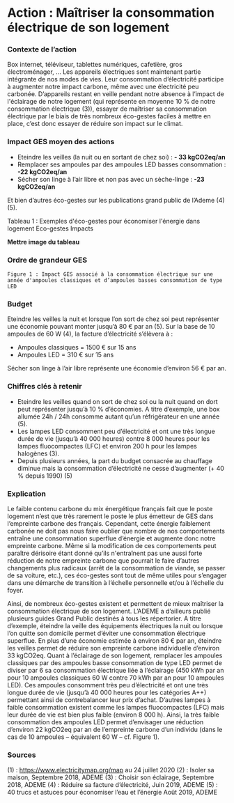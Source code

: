 # Action : Maîtriser la consommation électrique de son logement

### Contexte de l’action
Box internet, téléviseur, tablettes numériques, cafetière, gros électroménager, … Les appareils électriques sont maintenant partie intégrante de nos modes de vies. Leur consommation d’électricité participe à augmenter notre impact carbone, même avec une électricité peu carbonée. D’appareils restant en veille pendant notre absence à l’impact de l'éclairage de notre logement (qui représente en moyenne 10 % de notre consommation électrique (3)), essayer de maîtriser sa consommation électrique par le biais de très nombreux éco-gestes faciles à mettre en place, c’est donc essayer de réduire son impact sur le climat.

### Impact GES moyen des actions
- Eteindre les veilles (la nuit ou en sortant de chez soi) : **- 33 kgCO2eq/an**
- Remplacer ses ampoules par des ampoules LED basses consommation : **-22 kgCO2eq/an**
- Sécher son linge à l’air libre et non pas avec un sèche-linge : **-23 kgCO2eq/an**

Et bien d’autres éco-gestes sur les publications grand public de l’Ademe (4) (5).


Tableau 1 : Exemples d'éco-gestes pour économiser l'énergie dans logement
Eco-gestes	Impacts

**Mettre image du tableau**

### Ordre de grandeur GES 
 
```Figure 1 : Impact GES associé à la consommation électrique sur une année d'ampoules classiques et d’ampoules basses consommation de type LED  ```

### Budget

Eteindre les veilles la nuit et lorsque l’on sort de chez soi peut représenter une économie pouvant monter jusqu’à 80 € par an (5). 
Sur la base de 10 ampoules de 60 W (4), la facture d’électricité s’élèvera à :
- Ampoules classiques = 1500 € sur 15 ans 
- Ampoules LED = 310 € sur 15 ans

Sécher son linge à l’air libre représente une économie d’environ 56 € par an.

### Chiffres clés à retenir
- Eteindre les veilles quand on sort de chez soi ou la nuit quand on dort peut représenter jusqu’à 10 % d’économies. A titre d’exemple, une box allumée 24h / 24h consomme autant qu’un réfrigérateur en une année (5).
- Les lampes LED consomment peu d’électricité et ont une très longue durée de vie (jusqu’à 40 000 heures) contre 8 000 heures pour les lampes fluocompactes (LFC) et environ 200 h pour les lampes halogènes (3).
- Depuis plusieurs années, la part du budget consacrée au chauffage diminue mais la consommation d’électricité ne cesse d’augmenter (+ 40 % depuis 1990) (5)

### Explication
Le faible contenu carbone du mix énergétique français fait que le poste logement n’est que très rarement le poste le plus émetteur de GES dans l’empreinte carbone des français. Cependant, cette énergie faiblement carbonée ne doit pas nous faire oublier que nombre de nos comportements entraîne une consommation superflue d’énergie et augmente donc notre empreinte carbone. Même si la modification de ces comportements peut paraître dérisoire étant donné qu’ils n'entraînent pas une aussi forte réduction de notre empreinte carbone que pourrait le faire d’autres changements plus radicaux (arrêt de la consommation de viande, se passer de sa voiture, etc.), ces éco-gestes sont tout de même utiles pour s’engager dans une démarche de transition à l’échelle personnelle et/ou à l’échelle du foyer.

Ainsi, de nombreux éco-gestes existent et permettent de mieux maîtriser la consommation électrique de son logement. L’ADEME a d’ailleurs publié plusieurs guides Grand Public destinés à tous les répertorier. A titre d’exemple, éteindre la veille des équipements électriques la nuit ou lorsque l’on quitte son domicile permet d’éviter une consommation électrique superflue. En plus d’une économie estimée à environ 80 € par an, éteindre les veilles permet de réduire son empreinte carbone individuelle d’environ 33 kgCO2eq. Quant à l’éclairage de son logement, remplacer les ampoules classiques par des ampoules basse consommation de type LED permet de diviser par 6 sa consommation électrique liée à l’éclairage (450 kWh par an pour 10 ampoules classiques 60 W contre 70 kWh par an pour 10 ampoules LED). Ces ampoules consomment très peu d’électricité et ont une très longue durée de vie (jusqu’à 40 000 heures pour les catégories A++) permettant ainsi de contrebalancer leur prix d’achat. D’autres lampes à faible consommation existent comme les lampes fluocompactes (LFC) mais leur durée de vie est bien plus faible (environ 8 000 h). Ainsi, la très faible consommation des ampoules LED permet d’envisager une réduction d’environ 22 kgCO2eq par an de l’empreinte carbone d’un individu (dans le cas de 10 ampoules – équivalent 60 W – cf. Figure 1).

### Sources
(1) : https://www.electricitymap.org/map au 24 juillet 2020 
(2) : Isoler sa maison, Septembre 2018, ADEME
(3) : Choisir son éclairage, Septembre 2018, ADEME
(4) : Réduire sa facture d’électricité, Juin 2019, ADEME
(5) : 40 trucs et astuces pour économiser l’eau et l’énergie Août 2019, ADEME

